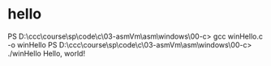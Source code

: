 # hello

PS D:\ccc\course\sp\code\c\03-asmVm\asm\windows\00-c> gcc winHello.c -o winHello
PS D:\ccc\course\sp\code\c\03-asmVm\asm\windows\00-c> ./winHello
Hello, world!